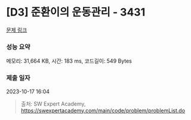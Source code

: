 # [D3] 준환이의 운동관리 - 3431 

[문제 링크](https://swexpertacademy.com/main/code/problem/problemDetail.do?contestProbId=AWE_ZXcqAAMDFAV2) 

### 성능 요약

메모리: 31,664 KB, 시간: 183 ms, 코드길이: 549 Bytes

### 제출 일자

2023-10-17 16:04



> 출처: SW Expert Academy, https://swexpertacademy.com/main/code/problem/problemList.do